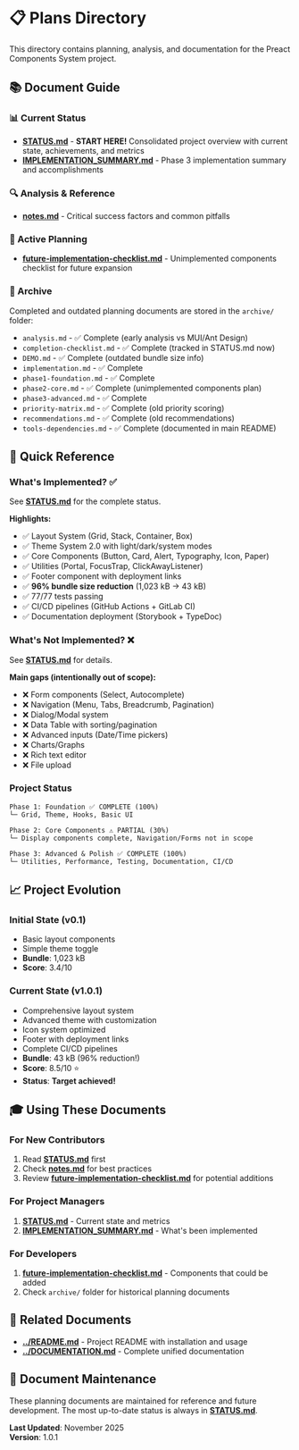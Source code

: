 # 📋 Plans Directory

This directory contains planning, analysis, and documentation for the Preact Components System project.

## 📚 Document Guide

### 📊 Current Status

- **[STATUS.md](STATUS.md)** - **START HERE!** Consolidated project overview with current state, achievements, and metrics
- **[IMPLEMENTATION_SUMMARY.md](IMPLEMENTATION_SUMMARY.md)** - Phase 3 implementation summary and accomplishments

### 🔍 Analysis & Reference

- **[notes.md](notes.md)** - Critical success factors and common pitfalls

### 🎯 Active Planning

- **[future-implementation-checklist.md](future-implementation-checklist.md)** - Unimplemented components checklist for future expansion

### 📁 Archive

Completed and outdated planning documents are stored in the `archive/` folder:

- `analysis.md` - ✅ Complete (early analysis vs MUI/Ant Design)
- `completion-checklist.md` - ✅ Complete (tracked in STATUS.md now)
- `DEMO.md` - ✅ Complete (outdated bundle size info)
- `implementation.md` - ✅ Complete
- `phase1-foundation.md` - ✅ Complete
- `phase2-core.md` - ✅ Complete (unimplemented components plan)
- `phase3-advanced.md` - ✅ Complete
- `priority-matrix.md` - ✅ Complete (old priority scoring)
- `recommendations.md` - ✅ Complete (old recommendations)
- `tools-dependencies.md` - ✅ Complete (documented in main README)

## 🎯 Quick Reference

### What's Implemented? ✅

See **[STATUS.md](STATUS.md)** for the complete status.

**Highlights:**

- ✅ Layout System (Grid, Stack, Container, Box)
- ✅ Theme System 2.0 with light/dark/system modes
- ✅ Core Components (Button, Card, Alert, Typography, Icon, Paper)
- ✅ Utilities (Portal, FocusTrap, ClickAwayListener)
- ✅ Footer component with deployment links
- ✅ **96% bundle size reduction** (1,023 kB → 43 kB)
- ✅ 77/77 tests passing
- ✅ CI/CD pipelines (GitHub Actions + GitLab CI)
- ✅ Documentation deployment (Storybook + TypeDoc)

### What's Not Implemented? ❌

See **[STATUS.md](STATUS.md)** for details.

**Main gaps (intentionally out of scope):**

- ❌ Form components (Select, Autocomplete)
- ❌ Navigation (Menu, Tabs, Breadcrumb, Pagination)
- ❌ Dialog/Modal system
- ❌ Data Table with sorting/pagination
- ❌ Advanced inputs (Date/Time pickers)
- ❌ Charts/Graphs
- ❌ Rich text editor
- ❌ File upload

### Project Status

```
Phase 1: Foundation ✅ COMPLETE (100%)
└─ Grid, Theme, Hooks, Basic UI

Phase 2: Core Components ⚠️ PARTIAL (30%)
└─ Display components complete, Navigation/Forms not in scope

Phase 3: Advanced & Polish ✅ COMPLETE (100%)
└─ Utilities, Performance, Testing, Documentation, CI/CD
```

## 📈 Project Evolution

### Initial State (v0.1)

- Basic layout components
- Simple theme toggle
- **Bundle**: 1,023 kB
- **Score**: 3.4/10

### Current State (v1.0.1)

- Comprehensive layout system
- Advanced theme with customization
- Icon system optimized
- Footer with deployment links
- Complete CI/CD pipelines
- **Bundle**: 43 kB (96% reduction!)
- **Score**: 8.5/10 ⭐
- **Status**: **Target achieved!**

## 🎓 Using These Documents

### For New Contributors

1. Read **[STATUS.md](STATUS.md)** first
2. Check **[notes.md](notes.md)** for best practices
3. Review **[future-implementation-checklist.md](future-implementation-checklist.md)** for potential additions

### For Project Managers

1. **[STATUS.md](STATUS.md)** - Current state and metrics
2. **[IMPLEMENTATION_SUMMARY.md](IMPLEMENTATION_SUMMARY.md)** - What's been implemented

### For Developers

1. **[future-implementation-checklist.md](future-implementation-checklist.md)** - Components that could be added
2. Check `archive/` folder for historical planning documents

## 🔗 Related Documents

- **[../README.md](../README.md)** - Project README with installation and usage
- **[../DOCUMENTATION.md](../DOCUMENTATION.md)** - Complete unified documentation

## 📝 Document Maintenance

These planning documents are maintained for reference and future development. The most up-to-date status is always in **[STATUS.md](STATUS.md)**.

**Last Updated**: November 2025  
**Version**: 1.0.1
